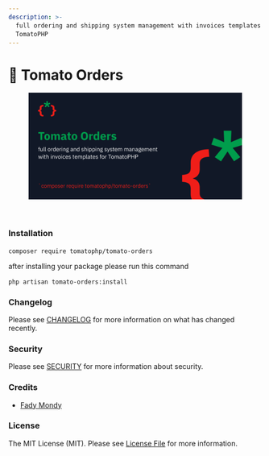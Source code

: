 ```yaml
---
description: >-
  full ordering and shipping system management with invoices templates for
  TomatoPHP
---
```


# 🚀 Tomato Orders

<figure><img src="../../.gitbook/assets/screenshot (1).png" alt=""><figcaption></figcaption></figure>

<figure><img src="../../.gitbook/assets/Screenshot 2023-11-23 at 4.34.05 PM (1).png" alt=""><figcaption></figcaption></figure>

### Installation

```
composer require tomatophp/tomato-orders
```

after installing your package please run this command

```
php artisan tomato-orders:install
```

### Changelog

Please see [CHANGELOG](https://github.com/tomatophp/tomato-orders/blob/master/CHANGELOG.md) for more information on what has changed recently.

### Security

Please see [SECURITY](https://github.com/tomatophp/tomato-orders/blob/master/SECURITY.md) for more information about security.

### Credits

* [Fady Mondy](mailto:info@3x1.io)

### License

The MIT License (MIT). Please see [License File](https://github.com/tomatophp/tomato-orders/blob/master/LICENSE.md) for more information.
